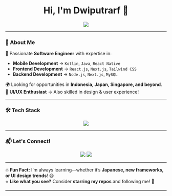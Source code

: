 <h1 align="center">Hi, I'm Dwiputrarf 👋</h1>
<p align="center">
  <img src="https://readme-typing-svg.herokuapp.com?font=Fira+Code&weight=500&size=22&pause=1000&color=F76C6C&center=true&vCenter=true&width=550&lines=Software+Engineer;Code+Enthusiast;Language+Geek;Exploring+Opportunities+Worldwide" />
</p>

---

### 🌟 About Me  
🚀 Passionate **Software Engineer** with expertise in:  
- **Mobile Development** → `Kotlin`, `Java`, `React Native`  
- **Frontend Development** → `React.js`, `Next.js`, `Tailwind CSS`  
- **Backend Development** → `Node.js`, `Next.js`, `MySQL`  

🌍 Looking for opportunities in **Indonesia, Japan, Singapore, and beyond**.  
🎨 **UI/UX Enthusiast** → Also skilled in design & user experience!  

---

### 🛠️ Tech Stack  
<div align="center">
  <img src="https://skillicons.dev/icons?i=androidstudio,kotlin,java,react,nextjs,tailwind,nodejs,mysql,mongodb,git,figma" />
</div>

---

### 📬 Let's Connect!  
<p align="center">
  <a href="https://linkedin.com/in/dwiputrarf"><img src="https://img.shields.io/badge/LinkedIn-dwiputrarf-blue?style=for-the-badge&logo=linkedin"></a>
  <a href="mailto:dwiputrarf95@example.com"><img src="https://img.shields.io/badge/Email-dwiputrarf95@gmail.com-red?style=for-the-badge&logo=gmail"></a>
</p>

---

🔥 **Fun Fact:** I’m always learning—whether it’s **Japanese, new frameworks, or UI design trends**! 😃  
⭐ **Like what you see?** Consider **starring my repos** and following me! 🚀  

---
